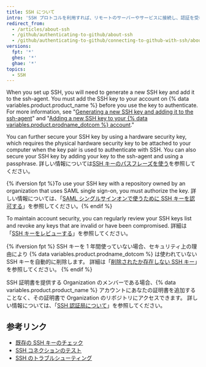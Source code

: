 ```yaml
---
title: SSH について
intro: 'SSH プロトコルを利用すれば、リモートのサーバーやサービスに接続し、認証を受けられます。 SSH 鍵を使用すると、アクセスのたびにユーザ名と個人アクセストークンを入力しなくても {% data variables.product.product_name %} に接続できます。'
redirect_from:
  - /articles/about-ssh
  - /github/authenticating-to-github/about-ssh
  - /github/authenticating-to-github/connecting-to-github-with-ssh/about-ssh
versions:
  fpt: '*'
  ghes: '*'
  ghae: '*'
topics:
  - SSH
---
```


When you set up SSH, you will need to generate a new SSH key and add it to the ssh-agent. You must add the SSH key to your account on {% data variables.product.product_name %} before you use the key to authenticate. For more information, see "[Generating a new SSH key and adding it to the ssh-agent](/github/authenticating-to-github/generating-a-new-ssh-key-and-adding-it-to-the-ssh-agent)" and "[Adding a new SSH key to your {% data variables.product.prodname_dotcom %} account](/github/authenticating-to-github/adding-a-new-ssh-key-to-your-github-account)."

You can further secure your SSH key by using a hardware security key, which requires the physical hardware security key to be attached to your computer when the key pair is used to authenticate with SSH. You can also secure your SSH key by adding your key to the ssh-agent and using a passphrase. 詳しい情報については[SSH キーのパスフレーズを使う](/github/authenticating-to-github/working-with-ssh-key-passphrases)を参照してください。

{% ifversion fpt %}To use your SSH key with a repository owned by an organization that uses SAML single sign-on, you must authorize the key. 詳しい情報については、「[SAML シングルサインオンで使うために SSH キーを認可する](/articles/authorizing-an-ssh-key-for-use-with-saml-single-sign-on)」を参照してください。{% endif %}

To maintain account security, you can regularly review your SSH keys list and revoke any keys that are invalid or have been compromised. 詳細は「[SSH キーをレビューする](/github/authenticating-to-github/reviewing-your-ssh-keys)」を参照してください。

{% ifversion fpt %}
SSH キーを 1 年間使っていない場合、セキュリティ上の理由により {% data variables.product.prodname_dotcom %} は使われていない SSH キーを自動的に削除します。 詳細は「[削除されたか存在しない SSH キー](/articles/deleted-or-missing-ssh-keys)」を参照してください。
{% endif %}

SSH 証明書を提供する Organization のメンバーである場合、{% data variables.product.product_name %} アカウントにあなたの証明書を追加することなく、その証明書で Organization のリポジトリにアクセスできます。 詳しい情報については、「[SSH 認証局について](/articles/about-ssh-certificate-authorities)」を参照してください。

## 参考リンク

- [既存の SSH キーのチェック](/articles/checking-for-existing-ssh-keys)
- [SSH コネクションのテスト](/articles/testing-your-ssh-connection)
- [SSH のトラブルシューティング](/articles/troubleshooting-ssh)
